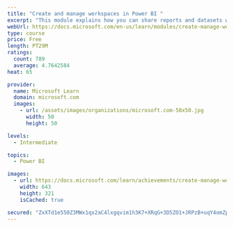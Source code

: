 ```yaml
---
title: "Create and manage workspaces in Power BI "
excerpt: "This module explains how you can share reports and datasets with your users and how to create a deployment strategy that makes sense for you and your organization. Furthermore, you will learn about data lineage in Microsoft Power BI."
webUrl: https://docs.microsoft.com/en-us/learn/modules/create-manage-workspaces-power-bi/
type: course
price: Free
length: PT29M
ratings:
  count: 789
  average: 4.7642584
heat: 65

provider:
  name: Microsoft Learn
  domain: microsoft.com
  images:
    - url: /assets/images/organizations/microsoft.com-50x50.jpg
      width: 50
      height: 50

levels:
  - Intermediate

topics:
  - Power BI

images:
  - url: https://docs.microsoft.com/learn/achievements/create-manage-workspaces-power-bi-social.png
    width: 643
    height: 321
    isCached: true

secured: "ZxXTd1e550Z3MWx1qx2aC4lxgqvim1h3K7+XRqG+3D5ZO1+JRPzB+uqY4omZpHJArK/vIZBK+A6QTZKk+IBERRImFiCZsQd9nN+mq2eMdoxNNb7SHOPAtlJ/yWe1u3F5dWoH3pQ35meBq9i7dmIKhhUGFtixknrN+73gH36COTY++YWJkwE13FU3R4FjKuOCvJge0+H46azFW63H+tLRjGNLAU9usafuCqJuTwnet5jwEb47u5N1icvnEk73lB8yP9uWWkbBhvEuzxxMuDGYHd4J+WV+E17vYaUUhySDtWqm+r2hTQ7bWByg/jW5787PkIkeDFrDyoLTGze7T6B/MOnqVjGkTk3OmWJ1aJPJ2trNUAbIM8ktwVpxgri0sBO2qAA3ZaMagSdWA1HJVGsaIJC5jhW8GOjOdXaxkXzOisk=;r/1bN7Zwz65y91aV0DgB6A=="
---
```


